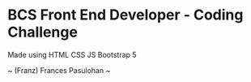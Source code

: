#  BCS Front End Developer - Coding Challenge

Made using HTML CSS JS Bootstrap 5

~ (Franz) Frances Pasulohan ~
